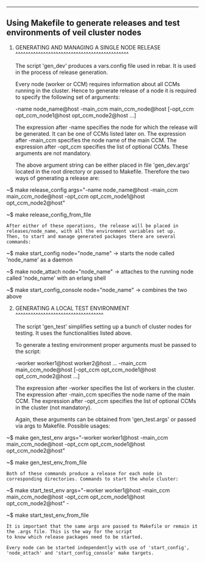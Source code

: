 -------------------------------------------------------------------------------
Using Makefile to generate releases and test environments of veil cluster nodes
-------------------------------------------------------------------------------


1. GENERATING AND MANAGING A SINGLE NODE RELEASE
   ^^^^^^^^^^^^^^^^^^^^^^^^^^^^^^^^^^^^^^^^^^^^^

    The script 'gen_dev' produces a vars.config file used in rebar. It is used in the process of release generation.

    Every node (worker or CCM) requires information about all CCMs running in the cluster. Hence to generate release of
    a node it is required to specify the following set of arguments:

    -name node_name@host -main_ccm main_ccm_node@host [-opt_ccm opt_ccm_node1@host opt_ccm_node2@host ...]

    The expression after -name specifies the node for which the release will be generated. It can be one of CCMs listed later on.
    The expression after -main_ccm specifies the node name of the main CCM.
    The expression after -opt_ccm specifies the list of optional CCMs. These arguments are not mandatory.

    The above argument string can be either placed in file 'gen_dev.args' located in the root directory or passed to Makefile.
    Therefore the two ways of generating a release are:

~$  make release_config args="-name node_name@host -main_ccm main_ccm_node@host -opt_ccm opt_ccm_node1@host opt_ccm_node2@host"

~$  make release_config_from_file

    After either of these operations, the release will be placed in releases/node_name, with all the environment variables set up.
    Then, to start and manage generated packages there are several commands:

~$  make start_config node="node_name"               -> starts the node called 'node_name' as a daemon

~$  make node_attach node="node_name"                -> attaches to the running node called 'node_name' with an erlang shell

~$  make start_config_console node="node_name"       -> combines the two above



2. GENERATING A LOCAL TEST ENVIRONMENT
   ^^^^^^^^^^^^^^^^^^^^^^^^^^^^^^^^^^^

    The script 'gen_test' simplifies setting up a bunch of cluster nodes for testing. It uses the functionalities listed above.

    To generate a testing environment proper arguments must be passed to the script:

    -worker worker1@host worker2@host ... -main_ccm main_ccm_node@host [-opt_ccm opt_ccm_node1@host opt_ccm_node2@host ...]

    The expression after -worker specifies the list of workers in the cluster.
    The expression after -main_ccm specifies the node name of the main CCM.
    The expression after -opt_ccm specifies the list of optional CCMs in the cluster (not mandatory).

    Again, these arguments can be obtained from 'gen_test.args' or passed via args to Makefile. Possible usages:

~$  make gen_test_env args="-worker worker1@host -main_ccm main_ccm_node@host -opt_ccm opt_ccm_node1@host opt_ccm_node2@host"

~$  make gen_test_env_from_file

    Both of these commands produce a release for each node in corresponding directories. Commands to start the whole cluster:

~$  make start_test_env args="-worker worker1@host -main_ccm main_ccm_node@host -opt_ccm opt_ccm_node1@host opt_ccm_node2@host"       -

~$  make start_test_env_from_file

    It is important that the same args are passed to Makefile or remain it the .args file. This is the way for the script
    to know which release packages need to be started.

    Every node can be started independently with use of 'start_config', 'node_attach' and 'start_config_console' make targets.
